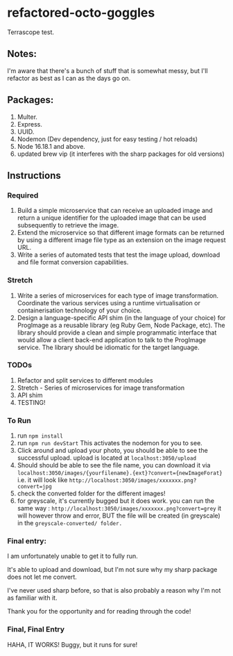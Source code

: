 # refactored-octo-goggles
Terrascope test.

## Notes:
I'm aware that there's a bunch of stuff that is somewhat messy, but I'll refactor as best as I can as the days go on.


## Packages:
1. Multer.
2. Express.
3. UUID.
4. Nodemon (Dev dependency, just for easy testing / hot reloads)
5. Node 16.18.1 and above.
6. updated brew vip (it interferes with the sharp packages for old versions)

## Instructions

### Required
1. Build a simple microservice that can receive an uploaded image and return a unique
identifier for the uploaded image that can be used subsequently to retrieve the image.
2. Extend the microservice so that different image formats can be returned by using a different
image file type as an extension on the image request URL.
3. Write a series of automated tests that test the image upload, download and file format
conversion capabilities.
### Stretch
1. Write a series of microservices for each type of image transformation. Coordinate the
various services using a runtime virtualisation or containerisation technology of your choice.
2. Design a language-specific API shim (in the language of your choice) for ProgImage as a
reusable library (eg Ruby Gem, Node Package, etc). The library should provide a clean and
simple programmatic interface that would allow a client back-end application to talk to the
ProgImage service. The library should be idiomatic for the target language. 




### TODOs
1. Refactor and split services to different modules 
2. Stretch - Series of microservices for image transformation
3. API shim
4. TESTING!


### To Run
1. run `npm install`
2. run `npm run devStart`
This activates the nodemon for you to see.
3. Click around and upload your photo, you should be able to see the successful upload. upload is located at `localhost:3050/upload`
4. Should should be able to see the file name, you can download it via `localhost:3050/images/{yourfilename}.{ext}?convert={newImageForat}`
i.e. it will look like `http://localhost:3050/images/xxxxxxx.png?convert=jpg`
5. check the converted folder for the different images!
6. for greyscale, it's currently bugged but it does work. you can run the same way
: `http://localhost:3050/images/xxxxxxx.png?convert=grey`
it will however throw and error, BUT the file will be created (in greyscale) in the `greyscale-converted/ folder.`

### Final entry:

I am unfortunately unable to get it to fully run.

It's able to upload and download, but I'm not sure why my sharp package does not let me convert.

I've never used sharp before, so that is also probably a reason why I'm not as familiar with it.

Thank you for the opportunity and for reading through the code!

### Final, Final Entry

HAHA, IT WORKS!
Buggy, but it runs for sure!